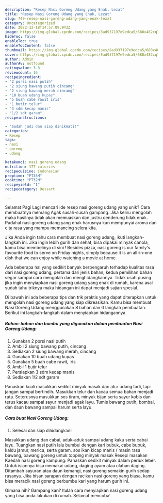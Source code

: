 ```yaml
---
description: "Resep Nasi Goreng Udang yang Enak, Lezat"
title: "Resep Nasi Goreng Udang yang Enak, Lezat"
slug: 749-resep-nasi-goreng-udang-yang-enak-lezat
category: Uncategorized
date: 2022-12-18T14:57:09.943Z
image: https://img-global.cpcdn.com/recipes/8ad937197e9edca5/680x482cq70/nasi-goreng-udang-foto-resep-utama.jpg
hideToc: false
enableToc: true
enableTocContent: false
thumbnail: https://img-global.cpcdn.com/recipes/8ad937197e9edca5/680x482cq70/nasi-goreng-udang-foto-resep-utama.jpg
cover: https://img-global.cpcdn.com/recipes/8ad937197e9edca5/680x482cq70/nasi-goreng-udang-foto-resep-utama.jpg
author: Admin
authorAv: notfound
ratingvalue: 3.8
reviewcount: 16
recipeingredient:
- "2 porsi nasi putih"
- "2 siung bawang putih cincang"
- "2 siung bawang merah cincang"
- "10 buah udang kupas"
- "5 buah cabe rawit iris"
- "1 butir telur"
- "3 sdm kecap manis"
- "1/2 sdt garam"
recipeinstructions:

- "Sudah jadi dan siap dinikmati!"
categories:
- Resep
tags:
- nasi
- goreng
- udang

katakunci: nasi goreng udang 
nutrition: 177 calories
recipecuisine: Indonesian
preptime: "PT35M"
cooktime: "PT32M"
recipeyield: "1"
recipecategory: Dessert

---
```



Selamat Pagi Lagi mencari ide resep nasi goreng udang yang unik? Cara membuatnya memang Agak susah-susah gampang. Jika keliru mengolah maka hasilnya tidak akan memuaskan dan justru cenderung tidak enak. Padahal nasi goreng udang yang enak harusnya kan mempunyai aroma dan cita rasa yang mampu memancing selera kita.


Jika Anda ingin tahu cara membuat nasi goreng udang, ikuti langkah-langkah ini. Jika ingin lebih gurih dan sehat, bisa dipakai minyak canola, kamu bisa membelinya di sini ! Besides pizza, nasi goreng is our family&#39;s favourite food to serve on Friday nights, simply because it is an all-in-one dish that we can enjoy while watching a movie at home.

Ada beberapa hal yang sedikit banyak berpengaruh terhadap kualitas rasa dari nasi goreng udang, pertama dari jenis bahan, kedua pemilihan bahan segar sampai cara mengolah dan menghidangkannya. Tidak usah pusing jika ingin menyiapkan nasi goreng udang yang enak di rumah, karena asal sudah tahu triknya maka hidangan ini dapat menjadi sajian spesial.


Di bawah ini ada beberapa tips dan trik praktis yang dapat diterapkan untuk mengolah nasi goreng udang yang siap dikreasikan. Kamu bisa membuat Nasi Goreng Udang menggunakan 8 bahan dan 0 langkah pembuatan. Berikut ini langkah-langkah dalam menyiapkan hidangannya.

<!--inarticleads1-->

##### Bahan-bahan dan bumbu yang digunakan dalam pembuatan Nasi Goreng Udang:

1. Gunakan 2 porsi nasi putih
1. Ambil 2 siung bawang putih, cincang
1. Sediakan 2 siung bawang merah, cincang
1. Gunakan 10 buah udang kupas
1. Gunakan 5 buah cabe rawit, iris
1. Ambil 1 butir telur
1. Persiapkan 3 sdm kecap manis
1. Sediakan 1/2 sdt garam


Panaskan kuali masukkan sedikit minyak masak dan atur udang tadi, tapi jangan sampai bertindih. Masukkan telur dan kacau semua bahan menjadi rata. Seterusnya masukkan sos tiram, minyak bijan serta sayur kobis dan terus kacau sampai sayur menjadi agak layu. Tumis bawang putih, bombai, dan daun bawang sampai harum serta layu. 

<!--inarticleads2-->

##### Cara buat Nasi Goreng Udang:


1. Selesai dan siap dihidangkan!

Masukkan udang dan cabai, aduk-aduk sampai udang kaku serta cabai layu. Tuangkan nasi putih lalu bumbui dengan kari bubuk, cabe bubuk, kaldu jamur, merica, serta garam. sos ikan kicap manis / masin rasa bawang, bawang goreng untuk topping minyak masak Resepi masakan Kaedah nasi goreng kampung: Panaskan sedikit minyak dalam periuk leber. Untuk isiannya bisa memakai udang, daging ayam atau olahan daging. Ditambah sayuran atau daun kemangi, nasi goreng semakin gurih sedap rasanya. Jika bisan sarapan dengan racikan nasi goreng yang biasa, kamu bisa meracik nasi goreng berbumbu kari yang harum gurih ini. 

Gimana nih? Gampang kan? Itulah cara menyiapkan nasi goreng udang yang bisa anda lakukan di rumah. Selamat mencoba!
